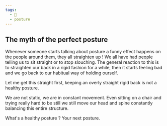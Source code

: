 ```yaml
---
tags:
  - 🌱
  - posture
---
```

## The myth of the perfect posture
Whenever someone starts talking about posture a funny effect happens on the people around them, they all straighten up ! We all have had people telling us to sit straight or to stop slouching. The general reaction to this is to straighten our back in a rigid fashion for a while, then it starts feeling bad and we go back to our habitual way of holding ourself. 

Let me get this straight first, keeping an overly straight rigid back is not a healthy posture. 

We are not static, we are in constant movement. Even sitting on a chair and trying really hard to be still we still move our head and spine constantly balancing this entire structure. 

What's a healthy posture ? Your next posture. 
